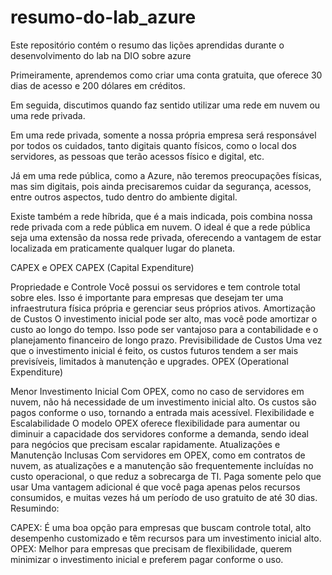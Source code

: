 # resumo-do-lab_azure
Este repositório contém o resumo das lições aprendidas durante o desenvolvimento do lab na DIO sobre azure

Primeiramente, aprendemos como criar uma conta gratuita, que oferece 30 dias de acesso e 200 dólares em créditos.

Em seguida, discutimos quando faz sentido utilizar uma rede em nuvem ou uma rede privada.

Em uma rede privada, somente a nossa própria empresa será responsável por todos os cuidados, tanto digitais quanto físicos, como o local dos servidores, as pessoas que terão acessos físico e digital, etc.

Já em uma rede pública, como a Azure, não teremos preocupações físicas, mas sim digitais, pois ainda precisaremos cuidar da segurança, acessos, entre outros aspectos, tudo dentro do ambiente digital.

Existe também a rede híbrida, que é a mais indicada, pois combina nossa rede privada com a rede pública em nuvem. O ideal é que a rede pública seja uma extensão da nossa rede privada, oferecendo a vantagem de estar localizada em praticamente qualquer lugar do planeta.

CAPEX e OPEX
CAPEX (Capital Expenditure)

Propriedade e Controle
Você possui os servidores e tem controle total sobre eles. Isso é importante para empresas que desejam ter uma infraestrutura física própria e gerenciar seus próprios ativos.
Amortização de Custos
O investimento inicial pode ser alto, mas você pode amortizar o custo ao longo do tempo. Isso pode ser vantajoso para a contabilidade e o planejamento financeiro de longo prazo.
Previsibilidade de Custos
Uma vez que o investimento inicial é feito, os custos futuros tendem a ser mais previsíveis, limitados à manutenção e upgrades.
OPEX (Operational Expenditure)

Menor Investimento Inicial
Com OPEX, como no caso de servidores em nuvem, não há necessidade de um investimento inicial alto. Os custos são pagos conforme o uso, tornando a entrada mais acessível.
Flexibilidade e Escalabilidade
O modelo OPEX oferece flexibilidade para aumentar ou diminuir a capacidade dos servidores conforme a demanda, sendo ideal para negócios que precisam escalar rapidamente.
Atualizações e Manutenção Inclusas
Com servidores em OPEX, como em contratos de nuvem, as atualizações e a manutenção são frequentemente incluídas no custo operacional, o que reduz a sobrecarga de TI.
Paga somente pelo que usar
Uma vantagem adicional é que você paga apenas pelos recursos consumidos, e muitas vezes há um período de uso gratuito de até 30 dias.
Resumindo:

CAPEX: É uma boa opção para empresas que buscam controle total, alto desempenho customizado e têm recursos para um investimento inicial alto.
OPEX: Melhor para empresas que precisam de flexibilidade, querem minimizar o investimento inicial e preferem pagar conforme o uso.
